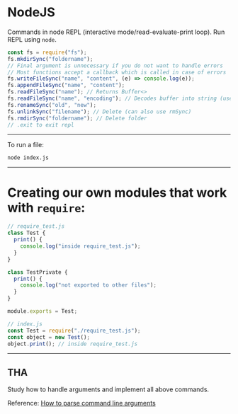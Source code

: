 # NodeJS

Commands in node REPL (interactive mode/read-evaluate-print loop). Run REPL
using `node`.

```js
const fs = require("fs");
fs.mkdirSync("foldername");
// Final argument is unnecessary if you do not want to handle errors
// Most functions accept a callback which is called in case of errors
fs.writeFileSync("name", "content", (e) => console.log(e));
fs.appendFileSync("name", "content");
fs.readFileSync("name"); // Returns Buffer<>
fs.readFileSync("name", "encoding"); // Decodes buffer into string (use "utf-8")
fs.renameSync("old", "new");
fs.unlinkSync("filename"); // Delete (can also use rmSync)
fs.rmdirSync("foldername"); // Delete folder
// .exit to exit repl
```

---

To run a file:

```
node index.js
```

---

# Creating our own modules that work with `require`:

```js
// require_test.js
class Test {
  print() {
    console.log("inside require_test.js");
  }
}

class TestPrivate {
  print() {
    console.log("not exported to other files");
  }
}

module.exports = Test;
```

```js
// index.js
const Test = require("./require_test.js");
const object = new Test();
object.print(); // inside require_test.js
```

---

## THA

Study how to handle arguments and implement all above commands.

Reference: [How to parse command line arguments](https://nodejs.org/en/knowledge/command-line/how-to-parse-command-line-arguments/)
